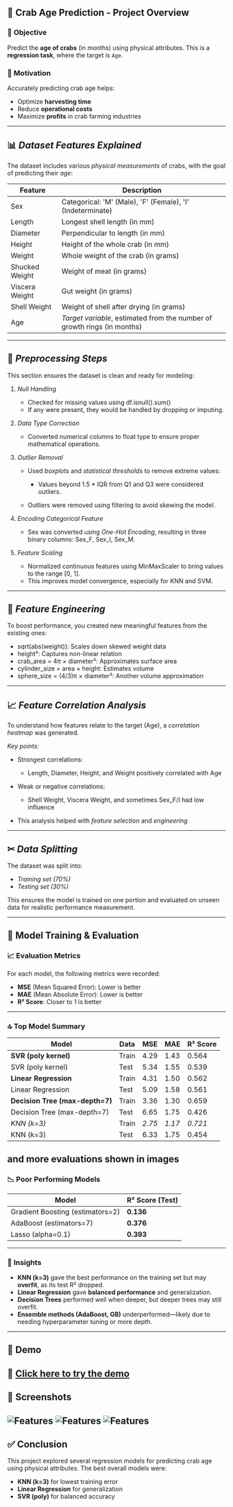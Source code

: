 ## 🦀 **Crab Age Prediction - Project Overview**

### 🎯 **Objective**

Predict the **age of crabs** (in months) using physical attributes. This is a **regression task**, where the target is `Age`.

### 🧠 **Motivation**

Accurately predicting crab age helps:

* Optimize **harvesting time**
* Reduce **operational costs**
* Maximize **profits** in crab farming industries

---

## 📊 *Dataset Features Explained*

The dataset includes various *physical measurements* of crabs, with the goal of predicting their *age*:

| Feature          | Description                                                              |
| ---------------- |--------------------------------------------------------------------------|
| Sex            | Categorical: 'M' (Male), 'F' (Female), 'I' (Indeterminate)                     |
| Length         | Longest shell length (in mm)                                             |
| Diameter       | Perpendicular to length (in mm)                                          |
| Height         | Height of the whole crab (in mm)                                         |
| Weight         | Whole weight of the crab (in grams)                                      |
| Shucked Weight | Weight of meat (in grams)                                                |
| Viscera Weight | Gut weight (in grams)                                                    |
| Shell Weight   | Weight of shell after drying (in grams)                                  |
| Age            | *Target variable*, estimated from the number of growth rings (in months) |

---

## 🧹 *Preprocessing Steps*

This section ensures the dataset is clean and ready for modeling:

1. *Null Handling*

   * Checked for missing values using df.isnull().sum()
   * If any were present, they would be handled by dropping or imputing.

2. *Data Type Correction*

   * Converted numerical columns to float type to ensure proper mathematical operations.

3. *Outlier Removal*

   * Used *boxplots* and *statistical thresholds* to remove extreme values:

     * Values beyond 1.5 \* IQR from Q1 and Q3 were considered outliers.
   * Outliers were removed using filtering to avoid skewing the model.

4. *Encoding Categorical Feature*

   * Sex was converted using *One-Hot Encoding*, resulting in three binary columns: Sex_F, Sex_I, Sex_M.

5. *Feature Scaling*

   * Normalized continuous features using MinMaxScaler to bring values to the range [0, 1].
   * This improves model convergence, especially for KNN and SVM.

---


## 🔎 *Feature Engineering*

To boost performance, you created new meaningful features from the existing ones:

* sqrt(abs(weight)): Scales down skewed weight data
* height²: Captures non-linear relation
* crab_area = 4π × diameter²: Approximates surface area
* cylinder_size = area × height: Estimates volume
* sphere_size = (4/3)π × diameter³: Another volume approximation

---

## 📈 *Feature Correlation Analysis*

To understand how features relate to the target (Age), a *correlation heatmap* was generated.

*Key points:*

* Strongest correlations:

  * Length, Diameter, Height, and Weight positively correlated with Age
* Weak or negative correlations:

  * Shell Weight, Viscera Weight, and sometimes Sex_F/I had low influence
* This analysis helped with *feature selection* and *engineering*

---

## ✂ *Data Splitting*

The dataset was split into:

* *Training set (70%)*
* *Testing set (30%)*

This ensures the model is trained on one portion and evaluated on unseen data for realistic performance measurement.

---


## 🧪 **Model Training & Evaluation**

### 📈 **Evaluation Metrics**

For each model, the following metrics were recorded:

* **MSE** (Mean Squared Error): Lower is better
* **MAE** (Mean Absolute Error): Lower is better
* **R² Score**: Closer to 1 is better

---

### 🔝 **Top Model Summary**

| Model                           | Data  | MSE      | MAE      | R² Score  |
| ------------------------------- | ----- | -------- | -------- | --------- |
| **SVR (poly kernel)**           | Train | 4.29     | 1.43     | 0.564     |
| SVR (poly kernel)               | Test  | 5.34     | 1.55     | 0.539     |
| **Linear Regression**           | Train | 4.31     | 1.50     | 0.562     |
| Linear Regression               | Test  | 5.09     | 1.58     | 0.561     |
| **Decision Tree (max-depth=7)** | Train | 3.36     | 1.30     | 0.659     |
| Decision Tree (max-depth=7)     | Test  | 6.65     | 1.75     | 0.426     |
| *KNN (k=3)*                   | Train | *2.75* | *1.17* | *0.721* |
| KNN (k=3)                       | Test  | 6.33     | 1.75     | 0.454     |
and more evaluations shown in images
---

### 📉 **Poor Performing Models**

| Model                            | R² Score (Test) |
| -------------------------------- | --------------- |
| Gradient Boosting (estimators=2) | **0.136**       |
| AdaBoost (estimators=7)          | **0.376**       |
| Lasso (alpha=0.1)                | **0.393**       |

---

### 📌 **Insights**

* **KNN (k=3)** gave the best performance on the training set but may **overfit**, as its test R² dropped.
* **Linear Regression** gave **balanced performance** and generalization.
* **Decision Trees** performed well when deeper, but deeper trees may still overfit.
* **Ensemble methods (AdaBoost, GB)** underperformed—likely due to needing hyperparameter tuning or more depth.

---

## 🚀 Demo

🔗 [Click here to try the demo](https://your-demo-link.streamlit.app)
---

## 📸 Screenshots

![Features](readme_assets/crab_features.jpg)
![Features](readme_assets/corr_mat.png)
![Features](readme_assets/eval_mae.png)
---

## ✅ **Conclusion**

This project explored several regression models for predicting crab age using physical attributes. The best overall models were:

* **KNN (k=3)** for lowest training error
* **Linear Regression** for generalization
* **SVR (poly)** for balanced accuracy